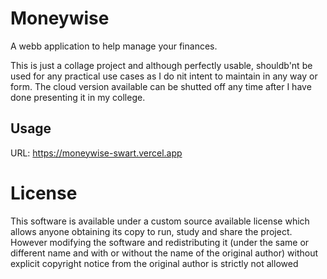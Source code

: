 # Moneywise

A webb application to help manage your finances.

This is just a collage project and although perfectly usable, shouldb'nt be used for any practical use cases as I do nit
intent to maintain in any way or form. The cloud version available can be shutted off any time after I have done presenting it
in my college.

## Usage
URL: https://moneywise-swart.vercel.app

# License
This software is available under a custom source available license which allows anyone obtaining its copy to run, study and share the project. However modifying the software
and redistributing it (under the same or different name and with or without the name of the original author) without explicit copyright notice from the original
author is strictly not allowed
